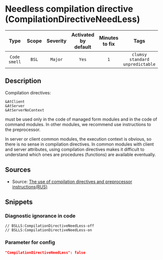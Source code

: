 # Needless compilation directive (CompilationDirectiveNeedLess)

| Type | Scope | Severity | Activated<br/>by default | Minutes<br/>to fix | Tags |
| :-: | :-: | :-: | :-: | :-: | :-: |
| `Code smell` | `BSL` | `Major` | `Yes` | `1` | `clumsy`<br/>`standard`<br/>`unpredictable` |

<!-- Блоки выше заполняются автоматически, не трогать -->
## Description

Compilation directives:

```bsl
&AtClient
&AtServer
&AtServerNoContext
```

must be used only in the code of managed form modules and in the code of command modules. In other modules, we recommend use instructions to the preprocessor.

In server or client common modules, the execution context is obvious, so there is no sense in compilation directives. In common modules with client and server attributes, using compilation directives makes it difficult to understand which ones are procedures (functions) are available eventually.

## Sources

- Source: [The use of compilation directives and preprocessor instructions(RUS)](https://its.1c.ru/db/v8std#content:439:hdoc)

## Snippets

<!-- Блоки ниже заполняются автоматически, не трогать -->
### Diagnostic ignorance in code

```bsl
// BSLLS:CompilationDirectiveNeedLess-off
// BSLLS:CompilationDirectiveNeedLess-on
```

### Parameter for config

```json
"CompilationDirectiveNeedLess": false
```
